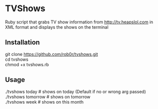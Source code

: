 TVShows
=========
Ruby script that grabs TV show information from http://tv.heapslol.com in XML format and displays the shows on the terminal

Installation
--------------
git clone https://github.com/rob0r/tvshows.git  
cd tvshows  
chmod +x tvshows.rb  


Usage
--------------
./tvshows today			# shows on today (Default if no or wrong arg passed)  
./tvshows tomorrow		# shows on tomorrow  
./tvshows week			# shows on this month  
